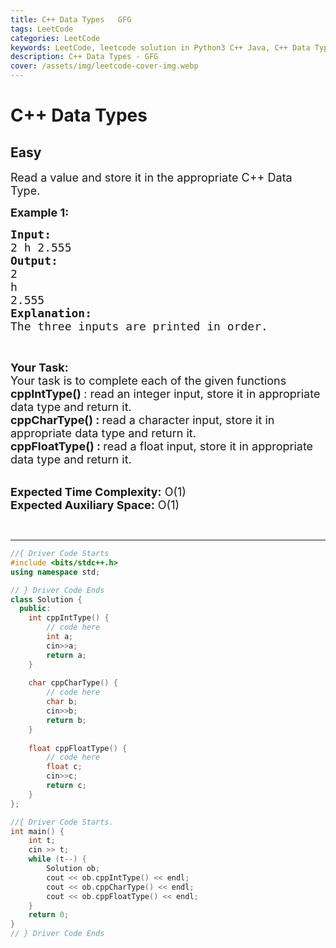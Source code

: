 ```yaml
---
title: C++ Data Types   GFG
tags: LeetCode
categories: LeetCode
keywords: LeetCode, leetcode solution in Python3 C++ Java, C++ Data Types - GFG solution
description: C++ Data Types - GFG
cover: /assets/img/leetcode-cover-img.webp
---
```





# C++ Data Types
## Easy
<div class="problems_problem_content__Xm_eO"><p><span style="font-size:18px">Read a value and store it in the appropriate C++ Data Type.&nbsp;</span></p>

<p><span style="font-size:18px"><strong>Example 1:</strong></span></p>

<pre><span style="font-size:18px"><strong>Input: </strong>
2 h 2.555
<strong>Output:</strong>
2
h
2.555 </span>
<span style="font-size:18px"><strong>Explanation:</strong></span>
<span style="font-size:18px">The three inputs are printed in order.</span>
</pre>

<p>&nbsp;</p>

<p><span style="font-size:18px"><strong>Your Task:</strong><br>
Your task is to complete each of the given functions&nbsp;<br>
<strong>cppIntType() </strong>: read an integer input, store it in appropriate data type and return it.&nbsp;<br>
<strong>cppCharType() :&nbsp;</strong>read a character&nbsp;input, store it in appropriate data type and return it.&nbsp;<strong>&nbsp;<br>
cppFloatType() :&nbsp;</strong>read a float&nbsp;input, store it in appropriate data type and return it.&nbsp;</span></p>

<p><br>
<span style="font-size:18px"><strong>Expected Time Complexity:</strong> O(1)<br>
<strong>Expected Auxiliary Space:</strong> O(1)</span></p>

<p>&nbsp;</p>
</div>

---




```cpp
//{ Driver Code Starts
#include <bits/stdc++.h>
using namespace std;

// } Driver Code Ends
class Solution {
  public:
    int cppIntType() {
        // code here
        int a;
        cin>>a;
        return a;
    }
    
    char cppCharType() {
        // code here
        char b;
        cin>>b;
        return b;
    }
    
    float cppFloatType() {
        // code here
        float c;
        cin>>c;
        return c;
    }
};

//{ Driver Code Starts.
int main() {
    int t;
    cin >> t;
    while (t--) {
        Solution ob;
        cout << ob.cppIntType() << endl;
        cout << ob.cppCharType() << endl;
        cout << ob.cppFloatType() << endl;
    }
    return 0;
}
// } Driver Code Ends
```
